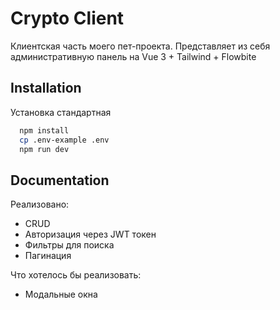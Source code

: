 
# Crypto Client

Клиентская часть моего пет-проекта. Представляет из себя административную панель на Vue 3 + Tailwind + Flowbite 



## Installation

Установка стандартная

```bash
  npm install
  cp .env-example .env
  npm run dev
```
    
## Documentation

Реализовано:

* CRUD
* Авторизация через JWT токен
* Фильтры для поиска
* Пагинация

Что хотелось бы реализовать:

* Модальные окна

